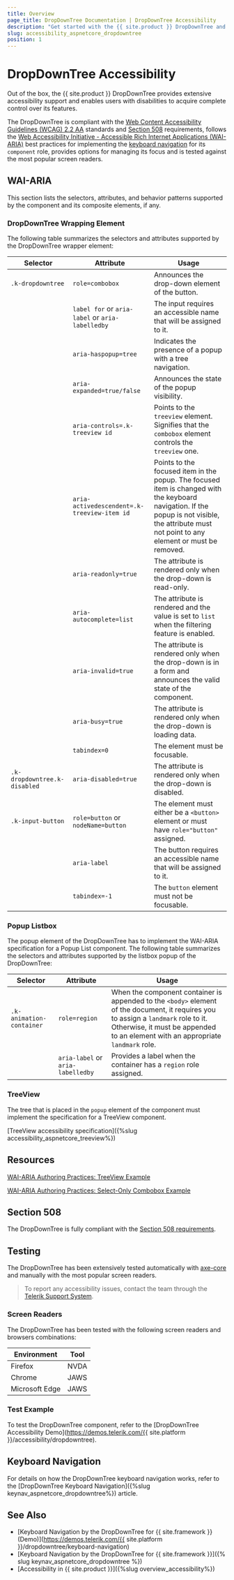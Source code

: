 ```yaml
---
title: Overview
page_title: DropDownTree Documentation | DropDownTree Accessibility
description: "Get started with the {{ site.product }} DropDownTree and learn about its accessibility support for WAI-ARIA, Section 508, and WCAG 2.2."
slug: accessibility_aspnetcore_dropdowntree
position: 1
---
```


# DropDownTree Accessibility

Out of the box, the {{ site.product }} DropDownTree provides extensive accessibility support and enables users with disabilities to acquire complete control over its features.

The DropDownTree is compliant with the [Web Content Accessibility Guidelines (WCAG) 2.2 AA](https://www.w3.org/TR/WCAG22/) standards and [Section 508](https://www.section508.gov/) requirements, follows the [Web Accessibility Initiative - Accessible Rich Internet Applications (WAI-ARIA)](https://www.w3.org/WAI/ARIA/apg/) best practices for implementing the [keyboard navigation](#keyboard-navigation) for its `component` role, provides options for managing its focus and is tested against the most popular screen readers.

## WAI-ARIA

This section lists the selectors, attributes, and behavior patterns supported by the component and its composite elements, if any.

### DropDownTree Wrapping Element

The following table summarizes the selectors and attributes supported by the DropDownTree wrapper element:

| Selector | Attribute | Usage |
| -------- | --------- | ----- |
| `.k-dropdowntree` | `role=combobox` | Announces the drop-down element of the button. |
|  | `label for` or `aria-label` or `aria-labelledby` | The input requires an accessible name that will be assigned to it. |
|  | `aria-haspopup=tree` | Indicates the presence of a popup with a tree navigation. |
|  | `aria-expanded=true/false` | Announces the state of the popup visibility. |
|  | `aria-controls=.k-treeview id` | Points to the `treeview` element. Signifies that the `combobox` element controls the `treeview` one. |
|  | `aria-activedescendent=.k-treeview-item id` | Points to the focused item in the popup. The focused item is changed with the keyboard navigation. If the popup is not visible, the attribute must not point to any element or must be removed. |
|  | `aria-readonly=true` | The attribute is rendered only when the drop-down is read-only. |
|  | `aria-autocomplete=list` | The attribute is rendered and the value is set to `list` when the filtering feature is enabled. |
|  | `aria-invalid=true` | The attribute is rendered only when the drop-down is in a form and announces the valid state of the component. |
|  | `aria-busy=true` | The attribute is rendered only when the drop-down is loading data. |
|  | `tabindex=0` | The element must be focusable. |
| `.k-dropdowntree.k-disabled` | `aria-disabled=true` | The attribute is rendered only when the drop-down is disabled. |
| `.k-input-button` | `role=button` or `nodeName=button` | The element must either be a `<button>` element or must have `role="button"` assigned. |
|  | `aria-label` | The button requires an accessible name that will be assigned to it. |
|  | `tabindex=-1` | The `button` element must not be focusable. |

### Popup Listbox

The popup element of the DropDownTree has to implement the WAI-ARIA specification for a Popup List component. The following table summarizes the selectors and attributes supported by the listbox popup of the DropDownTree:

| Selector | Attribute | Usage |
| -------- | --------- | ----- |
| `.k-animation-container` | `role=region` | When the component container is appended to the `<body>` element of the document, it requires you to assign a `landmark` role to it. Otherwise, it must be appended to an element with an appropriate `landmark` role. |
|  | `aria-label` or `aria-labelledby` | Provides a label when the container has a `region` role assigned. |

### TreeView

The tree that is placed in the `popup` element of the component must implement the specification for a TreeView component.

[TreeView accessibility specification]({%slug accessibility_aspnetcore_treeview%})

## Resources

[WAI-ARIA Authoring Practices: TreeView Example](https://www.w3.org/WAI/ARIA/apg/example-index/treeview/treeview-navigation)

[WAI-ARIA Authoring Practices: Select-Only Combobox Example](https://www.w3.org/WAI/ARIA/apg/example-index/combobox/combobox-select-only.html)

## Section 508

The DropDownTree is fully compliant with the [Section 508 requirements](https://www.section508.gov/).

## Testing

The DropDownTree has been extensively tested automatically with [axe-core](https://github.com/dequelabs/axe-core) and manually with the most popular screen readers.

> To report any accessibility issues, contact the team through the [Telerik Support System](https://www.telerik.com/account/support-center).

### Screen Readers

The DropDownTree has been tested with the following screen readers and browsers combinations:

| Environment | Tool |
| ----------- | ---- |
| Firefox | NVDA |
| Chrome | JAWS |
| Microsoft Edge | JAWS |

### Test Example

To test the DropDownTree component, refer to the [DropDownTree Accessibility Demo](https://demos.telerik.com/{{ site.platform }}/accessibility/dropdowntree).

## Keyboard Navigation

For details on how the DropDownTree keyboard navigation works, refer to the [DropDownTree Keyboard Navigation]({%slug keynav_aspnetcore_dropdowntree%}) article.

## See Also

* [Keyboard Navigation by the DropDownTree for {{ site.framework }} (Demo)](https://demos.telerik.com/{{ site.platform }}/dropdowntree/keyboard-navigation)
* [Keyboard Navigation by the DropDownTree for {{ site.framework }}]({% slug keynav_aspnetcore_dropdowntree %})
* [Accessibility in {{ site.product }}]({%slug overview_accessibility%})